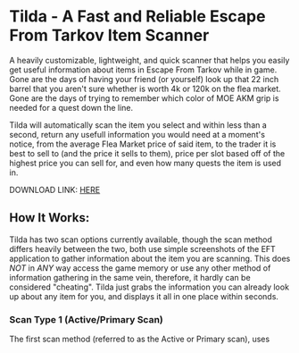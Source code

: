 # Tilda - A Fast and Reliable Escape From Tarkov Item Scanner
A heavily customizable, lightweight, and quick scanner that helps you easily get useful information about items in Escape From Tarkov while in game.
Gone are the days of having your friend (or yourself) look up that 22 inch barrel that you aren't sure whether is worth 4k or 120k on the flea market.
Gone are the days of trying to remember which color of MOE AKM grip is needed for a quest down the line.

Tilda will automatically scan the item you select and within less than a second, return any usefull information you would need at a moment's notice, from the average Flea Market price of said item, to the trader it is best to sell to (and the price it sells to them), price per slot based off of the highest price you can sell for, and even how many quests the item is used in.  

 

DOWNLOAD LINK: [HERE](https://doc-0k-6c-docs.googleusercontent.com/docs/securesc/5r28vm3llvbmdsc007ch1gr3smukf7d1/qgoau98ukfal6c4jt8i6lj5a20ubtosq/1659226125000/07834183978761126848/07834183978761126848/1qsz797p-9x5iWH4JyUZCzqIviUTAt1pg?e=download&ax=AI9vYm6bSdXXJFgmBYOldXsOz-DNY_CXq1uUgUYdvIVeKgB971T2Rkm5a4IK7lgARvM022CCqaWCGf81mQq-raphYL0coXCohDg_9jQAnT49hNeHWgoWcoMYQmKDbeU71NleEEJCZxmi-KV1b7aVc_jusHQRnjILJ1TsEJOl9BBnWkGVVgL13mklf9PpgvXT4NvN79Axh2_NUAz7a8aMYWvhAbWlkAKJaG_7YB2oKdDUVkQj-gmLT33knyoMLHwQOJSFMHdloQcxbxIHQoGzeNAk5AVnnvHgfweuGRrKkSnWKiAreDTYwi_U0W-HKS1Bfs5tRsIjACGf7SWE9YcnOhoFIkbA8G68bs1fuaBMAg9jfG5nQPLSghoCfqqc2eFk1Rpd2GHktx0Tp5eEwsrbrGzW8iJ8rNK65SG380GrD7DwzsfhWQEQTHbWGqqjgAqi1uo4JBrGsBpo9x1EvDl67GXL56Qzgr2L1Ruq4RyOk3umLGNRJ1w_JCS9soFsH1bx9ls95txQyLLc1n988EIcaFSdK4FaqpCvv4m-jHdfAdvy4wGN3xgPo_LT7qddqHyeP4dHLM2pOZ0PvOP8WJqfy6m5aL0eDOrE3rBGA2SD9w9Xz7-ljX1xowPgqUHMNUpTv4L4UFJkToBDQfJE_msVAIJoI6FHIpdRwWIypQ-lv97zON0eeMxG8AxlVsu-sUw0HbtC37iAfmK2R39rQo4B4LqeqRncOiSCXMD7uQOTj-4-zywB6UHsofP5AJHvYFMiUOF9d5U0d1l3TUXZh-_9YWoqRRlI-Bo&uuid=8927393c-9db8-4c31-bfc7-ded02a3b1275&authuser=0&nonce=mo25d9sggshao&user=07834183978761126848&hash=aibae3n11aomirplrarh14163b3983r6)

## How It Works:
Tilda has two scan options currently available, though the scan method differs heavily between the two, both use simple screenshots of the EFT application to gather information about the item you are scanning. This does *NOT* in *ANY* way access the game memory or use any other method of information gathering in the same vein, therefore, it hardly can be considered "cheating". Tilda just grabs the information you can already look up about any item for you, and displays it all in one place within seconds.

### Scan Type 1 (Active/Primary Scan)
The first scan method (referred to as the Active or Primary scan), uses 
